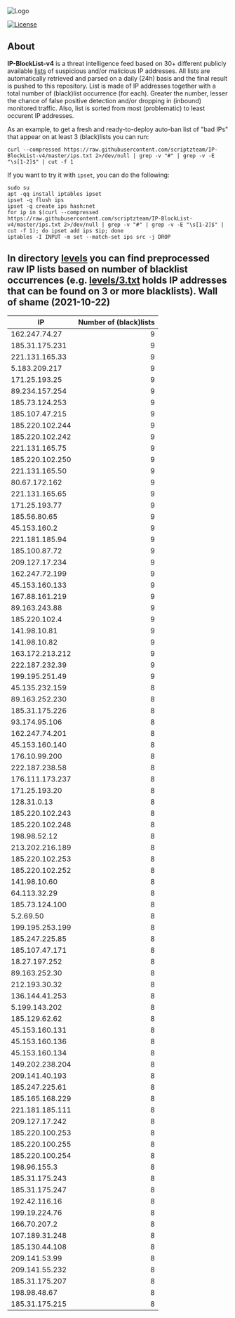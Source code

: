 ![Logo](https://i.imgur.com/PyKLAe7.png)

[![License](https://img.shields.io/badge/license-The_Unlicense-red.svg)](https://unlicense.org/)

About
----

**IP-BlockList-v4** is a threat intelligence feed based on 30+ different publicly available [lists](https://github.com/stamparm/maltrail) of suspicious and/or malicious IP addresses. All lists are automatically retrieved and parsed on a daily (24h) basis and the final result is pushed to this repository. List is made of IP addresses together with a total number of (black)list occurrence (for each). Greater the number, lesser the chance of false positive detection and/or dropping in (inbound) monitored traffic. Also, list is sorted from most (problematic) to least occurent IP addresses.

As an example, to get a fresh and ready-to-deploy auto-ban list of "bad IPs" that appear on at least 3 (black)lists you can run:

```
curl --compressed https://raw.githubusercontent.com/scriptzteam/IP-BlockList-v4/master/ips.txt 2>/dev/null | grep -v "#" | grep -v -E "\s[1-2]$" | cut -f 1
```

If you want to try it with `ipset`, you can do the following:

```
sudo su
apt -qq install iptables ipset
ipset -q flush ips
ipset -q create ips hash:net
for ip in $(curl --compressed https://raw.githubusercontent.com/scriptzteam/IP-BlockList-v4/master/ips.txt 2>/dev/null | grep -v "#" | grep -v -E "\s[1-2]$" | cut -f 1); do ipset add ips $ip; done
iptables -I INPUT -m set --match-set ips src -j DROP
```

In directory [levels](levels) you can find preprocessed raw IP lists based on number of blacklist occurrences (e.g. [levels/3.txt](levels/3.txt) holds IP addresses that can be found on 3 or more blacklists).
Wall of shame (2021-10-22)
----

|IP|Number of (black)lists|
|---|--:|
162.247.74.27|9
185.31.175.231|9
221.131.165.33|9
5.183.209.217|9
171.25.193.25|9
89.234.157.254|9
185.73.124.253|9
185.107.47.215|9
185.220.102.244|9
185.220.102.242|9
221.131.165.75|9
185.220.102.250|9
221.131.165.50|9
80.67.172.162|9
221.131.165.65|9
171.25.193.77|9
185.56.80.65|9
45.153.160.2|9
221.181.185.94|9
185.100.87.72|9
209.127.17.234|9
162.247.72.199|9
45.153.160.133|9
167.88.161.219|9
89.163.243.88|9
185.220.102.4|9
141.98.10.81|9
141.98.10.82|9
163.172.213.212|9
222.187.232.39|9
199.195.251.49|9
45.135.232.159|8
89.163.252.230|8
185.31.175.226|8
93.174.95.106|8
162.247.74.201|8
45.153.160.140|8
176.10.99.200|8
222.187.238.58|8
176.111.173.237|8
171.25.193.20|8
128.31.0.13|8
185.220.102.243|8
185.220.102.248|8
198.98.52.12|8
213.202.216.189|8
185.220.102.253|8
185.220.102.252|8
141.98.10.60|8
64.113.32.29|8
185.73.124.100|8
5.2.69.50|8
199.195.253.199|8
185.247.225.85|8
185.107.47.171|8
18.27.197.252|8
89.163.252.30|8
212.193.30.32|8
136.144.41.253|8
5.199.143.202|8
185.129.62.62|8
45.153.160.131|8
45.153.160.136|8
45.153.160.134|8
149.202.238.204|8
209.141.40.193|8
185.247.225.61|8
185.165.168.229|8
221.181.185.111|8
209.127.17.242|8
185.220.100.253|8
185.220.100.255|8
185.220.100.254|8
198.96.155.3|8
185.31.175.243|8
185.31.175.247|8
192.42.116.16|8
199.19.224.76|8
166.70.207.2|8
107.189.31.248|8
185.130.44.108|8
209.141.53.99|8
209.141.55.232|8
185.31.175.207|8
198.98.48.67|8
185.31.175.215|8

